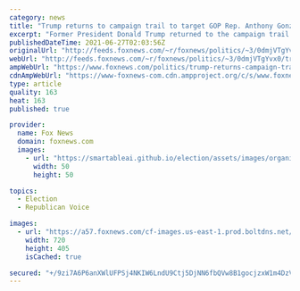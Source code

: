 ```yaml
---
category: news
title: "Trump returns to campaign trail to target GOP Rep. Anthony Gonzalez, who voted for impeachment"
excerpt: "Former President Donald Trump returned to the campaign trail in Ohio on Saturday night to throw his support behind Republican congressional candidate Max Miller in an attempt to oust Rep. Anthony Gonzalez."
publishedDateTime: 2021-06-27T02:03:56Z
originalUrl: "http://feeds.foxnews.com/~r/foxnews/politics/~3/0dmjVTgYvx0/trump-returns-campaign-trail-target-gop-rep-anthony-gonzalez-impeachment"
webUrl: "http://feeds.foxnews.com/~r/foxnews/politics/~3/0dmjVTgYvx0/trump-returns-campaign-trail-target-gop-rep-anthony-gonzalez-impeachment"
ampWebUrl: "https://www.foxnews.com/politics/trump-returns-campaign-trail-target-gop-rep-anthony-gonzalez-impeachment.amp"
cdnAmpWebUrl: "https://www-foxnews-com.cdn.ampproject.org/c/s/www.foxnews.com/politics/trump-returns-campaign-trail-target-gop-rep-anthony-gonzalez-impeachment.amp"
type: article
quality: 163
heat: 163
published: true

provider:
  name: Fox News
  domain: foxnews.com
  images:
    - url: "https://smartableai.github.io/election/assets/images/organizations/foxnews.com-50x50.jpg"
      width: 50
      height: 50

topics:
  - Election
  - Republican Voice

images:
  - url: "https://a57.foxnews.com/cf-images.us-east-1.prod.boltdns.net/v1/static/694940094001/c05fe5f4-6103-421a-a4ef-a620c94ae839/fc823f7f-0317-4c31-9483-f0fb4f733fd1/1280x720/match/720/405/image.jpg?ve=1&tl=1"
    width: 720
    height: 405
    isCached: true

secured: "+/9zi7A6P6anXWlUFPSj4NKIW6LndU9Ctj5DjNN6fbQVw8B1gocjzxW1m4DzV883knX0i/VcBAkxxn5xcG05LcF4zKTDaBeR3/sK1WajhaNYenJhvALY/obADRK9MEamL6KkymsB+PcIZG1XNHOzhWr+b/GbVy3ZmxTeJXMhdivl1s6Nvtg5jkwAWT3+Z3O00tGNb+nnKwULP/JYTn9Tyn+T3XdKkWmhB11JKxbRj23iu4pP0GwEc1Dmi5WEaknBVpFg8EpdMwysWeSQhPHiDOfwNTvjr1ujKfj41Mx6Dxlnr/Dz+9cgQABM6dFoPta7iew8mHGiQr6wOdPUjJ/O06xy9Q/2mnFCKbf5WNFpz0U=;6CHmoqoEhiAxvhzK3JVpjA=="
---
```


